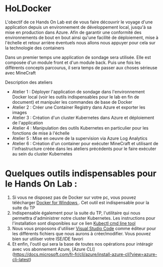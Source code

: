 # HoLDocker

L'obectif de ce Hands On Lab est de vous faire découvrir le voyage d'une application depuis un environnement de développement local, jusqu'à sa mise en production dans Azure.
Afin de garantir une conformité des environnements de bout en bout ainsi qu'une facilité de déploiement, mise à l'échelle et retour arrière éventuels
nous allons nous appuyer pour cela sur la technologie des containers

Dans un premier temps une application de sondage sera utilisée. Elle est composée d'un module front et d'un module back.
Puis une fois les différents concepts parcourus, il sera temps de passer aux choses sérieuse avec MineCraft

Description des ateliers
- Atelier 1 : Déployer l'application de sondage dans l'environnement Docker local (voir les outils indispensables pour le lab en fin de document) et manipuler les commandes de base de Docker
- Atelier 2 : Créer une Container Registry dans Azure et exporter les images
- Atelier 3 : Création d'un cluster Kubernetes dans Azure et déploiement de l'application
- Atelier 4 : Manipulation des outils Kubernetes en particulier pour les fonctions de mise à l'échelle
- Atelier 5 : Mise en oeuvre de la supervision via Azure Log Analytics
- Atelier 6 : Création d'un container pour exécuter MineCraft et utilisant de l'infrastructure créée dans les ateliers précédents pour le faire exécuter au sein du cluster Kubernetes



# Quelques outils indispensables pour le Hands On Lab :

1.  Si vous ne disposez pas de Docker sur votre pc, vous pouvez télécharger [Docker for Windows ](https://store.docker.com/editions/community/docker-ce-desktop-windows). Cet outil est indispensable pour la suite du TP
2. Indispensable également pour la suite du TP, l'utilitaire qui nous permettra d'administrer notre cluster Kubernetes. Les instructions pour l'installation sont disponibles sur ce lien [Kubectl cmd line tool](https://kubernetes.io/docs/tasks/tools/install-kubectl/#install-kubectl-binary-via-curl)
3. Nous vous proposons d'utiliser [Visual Studio Code](https://code.visualstudio.com/download) comme éditeur pour les différents fichiers que nous aurons à créer/modifier. Vous pouvez bien sur utiliser votre ISE/IDE favori
4. Et enfin, l'outil qui sera la base de toutes nos opérations pour intéragir avec vos abonnement Azure, [Azure CLI] (https://docs.microsoft.com/fr-fr/cli/azure/install-azure-cli?view=azure-cli-latest)

